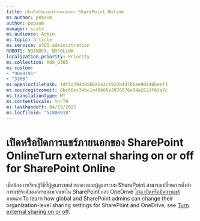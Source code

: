 ```yaml
---
title: เปิดหรือปิดการแชร์ภายนอกของ SharePoint Online
ms.author: pebaum
author: pebaum
manager: scotv
ms.audience: Admin
ms.topic: article
ms.service: o365-administration
ROBOTS: NOINDEX, NOFOLLOW
localization_priority: Priority
ms.collection: Adm_O365
ms.custom:
- "9000191"
- "3168"
ms.openlocfilehash: 1df1d784d85bbaba2c1932b4d7bbae90448beef3
ms.sourcegitcommit: 8bc60ec34bc1e40685e3976576e04a2623f63a7c
ms.translationtype: MT
ms.contentlocale: th-TH
ms.lasthandoff: 04/15/2021
ms.locfileid: "51808918"
---
```

# <a name="turn-external-sharing-on-or-off-for-sharepoint-online"></a><span data-ttu-id="8100b-102">เปิดหรือปิดการแชร์ภายนอกของ SharePoint Online</span><span class="sxs-lookup"><span data-stu-id="8100b-102">Turn external sharing on or off for SharePoint Online</span></span>

<span data-ttu-id="8100b-103">เมื่อต้องการเรียนรู้วิธีที่ผู้ดูแลระบบส่วนกลางและผู้ดูแลระบบ SharePoint สามารถเปลี่ยนการตั้งค่าการแชร์ระดับองค์กรของพวกเขาใน SharePoint และ OneDrive  [ให้ดู เปิดหรือปิดการแชร์](https://docs.microsoft.com/sharepoint/turn-external-sharing-on-or-off)ภายนอก</span><span class="sxs-lookup"><span data-stu-id="8100b-103">To learn how global and SharePoint admins can change their organization-level sharing settings for SharePoint and OneDrive, see  [Turn external sharing on or off](https://docs.microsoft.com/sharepoint/turn-external-sharing-on-or-off).</span></span>
